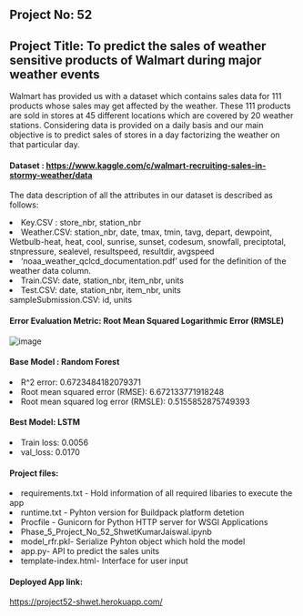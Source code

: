 ## Project No: 52

## Project Title: To predict the sales of weather sensitive products of Walmart during major weather events

Walmart has provided us with a dataset which contains sales data for 111 products whose sales may get affected by the weather. These 111 products are sold in stores at 45 different locations which are covered by 20 weather stations. Considering data is provided on a daily basis and our main objective is to predict sales of stores in a day factorizing the weather on that particular day.

#### Dataset : https://www.kaggle.com/c/walmart-recruiting-sales-in-stormy-weather/data

The data description of all the attributes in our dataset is described as follows:
<li>Key.CSV : store_nbr, station_nbr</li>
<li>Weather.CSV: station_nbr, date, tmax, tmin, tavg, depart, dewpoint, Wetbulb-heat, heat, cool, sunrise, sunset, codesum, snowfall, preciptotal, stnpressure, sealevel, resultspeed, resultdir, avgspeed</li>
<li>‘noaa_weather_qclcd_documentation.pdf’ used for the definition of the weather data column.</li>
<li>Train.CSV: date, station_nbr, item_nbr, units</li>
<li>Test.CSV: date, station_nbr, item_nbr, units</li>
sampleSubmission.CSV: id, units</li>

#### Error Evaluation Metric: Root Mean Squared Logarithmic Error (RMSLE) 
![image](https://user-images.githubusercontent.com/55212528/156655401-2cd17e21-ff50-47d5-8bb4-16b997f8ad6a.png)

#### Base Model : Random Forest 
<li>	R^2 error:  0.6723484182079371 </li>
<li>	Root mean squared error (RMSE):  6.672133771918248 </li>
<li>	Root mean squared log error (RMSLE):  0.5155852875749393 </li>

#### Best Model: LSTM
<li>Train loss: 0.0056</li> 
<li>val_loss: 0.0170</li>

#### Project files:
<li>requirements.txt - Hold information of all required libaries to execute the app</li>
<li>runtime.txt - Pyhton version for Buildpack platform detetion</li>
<li>Procfile - Gunicorn for Python HTTP server for WSGI Applications</li>
<li>Phase_5_Project_No_52_ShwetKumarJaiswal.ipynb</li>
<li>model_rfr.pkl- Serialize Pyhton object which hold the model</li>
<li>app.py- API to predict the sales units</li>
<li>template-index.html- Interface for user input</li>

#### Deployed App link:
https://project52-shwet.herokuapp.com/



